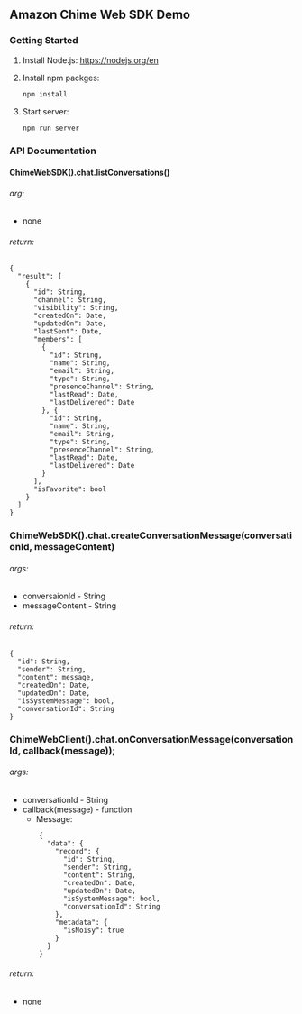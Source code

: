 ## Amazon Chime Web SDK Demo

### Getting Started

1. Install Node.js: https://nodejs.org/en

1. Install npm packges:

   ```bash
   npm install
   ```

1. Start server:

   ```bash
   npm run server
   ```

### API Documentation

#### ChimeWebSDK().chat.listConversations()
###### arg:
* none
###### return:
 
    {
      "result": [
        {
          "id": String,
          "channel": String,
          "visibility": String,
          "createdOn": Date,
          "updatedOn": Date,
          "lastSent": Date,
          "members": [
            {
              "id": String,
              "name": String,
              "email": String,
              "type": String,
              "presenceChannel": String,
              "lastRead": Date,
              "lastDelivered": Date
            }, {
              "id": String,
              "name": String,
              "email": String,
              "type": String,
              "presenceChannel": String,
              "lastRead": Date,
              "lastDelivered": Date
            }
          ],
          "isFavorite": bool
        }
      ]
    }


### ChimeWebSDK().chat.createConversationMessage(conversationId, messageContent)
###### args:
* conversaionId - String
* messageContent - String
###### return: 
    {
      "id": String,
      "sender": String,
      "content": message,
      "createdOn": Date,
      "updatedOn": Date,
      "isSystemMessage": bool,
      "conversationId": String
    }

### ChimeWebClient().chat.onConversationMessage(conversationId, callback(message));
###### args:
* conversationId - String
* callback(message) - function
    * Message:
    ```
        {
          "data": {
            "record": {
              "id": String,
              "sender": String,
              "content": String,
              "createdOn": Date,
              "updatedOn": Date,
              "isSystemMessage": bool,
              "conversationId": String
            },
            "metadata": {
              "isNoisy": true
            }
          }
        }
    ```
###### return:
* none
